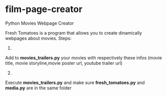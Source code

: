 # film-page-creator
Python Movies Webpage Creator


Fresh Tomatoes is a program that allows you to create dinamically webpages about movies. 
Steps: 


1) 
Add to **movies_trailers.py** your movies with respectively these infos
(movie title, movie storyline,movie poster url, youtube trailer url)


2) 
Execute **movies_trailers.py** and make sure **fresh_tomatoes.py** and **media.py** are in the same folder
